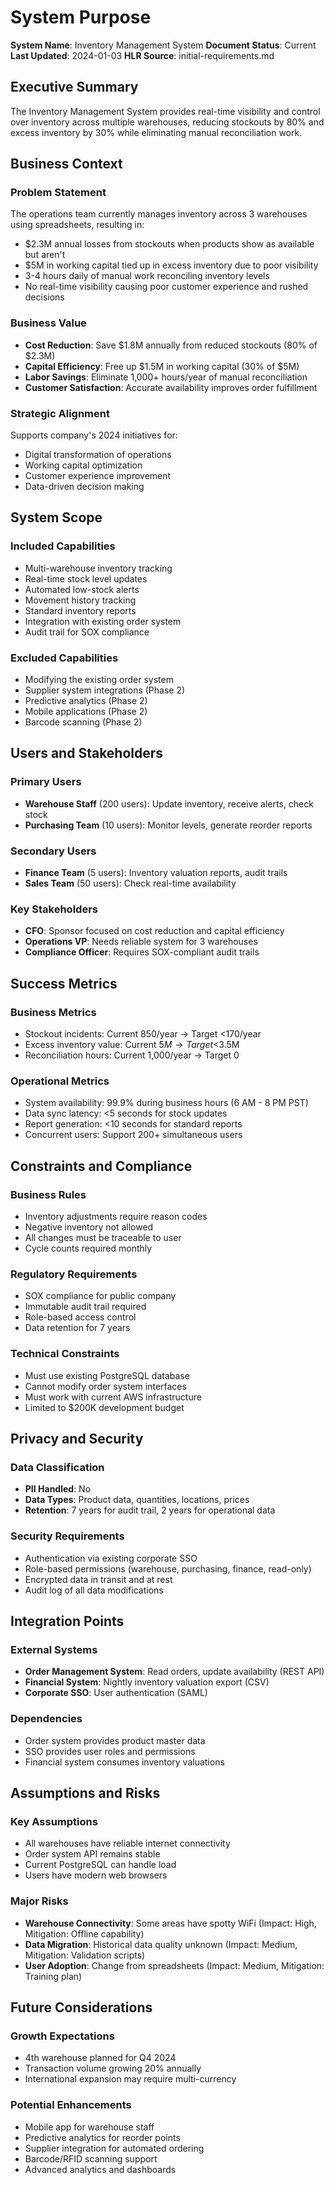 # System Purpose

**System Name**: Inventory Management System
**Document Status**: Current
**Last Updated**: 2024-01-03
**HLR Source**: initial-requirements.md

## Executive Summary

The Inventory Management System provides real-time visibility and control over inventory across multiple warehouses, reducing stockouts by 80% and excess inventory by 30% while eliminating manual reconciliation work.

## Business Context

### Problem Statement
The operations team currently manages inventory across 3 warehouses using spreadsheets, resulting in:
- $2.3M annual losses from stockouts when products show as available but aren't
- $5M in working capital tied up in excess inventory due to poor visibility
- 3-4 hours daily of manual work reconciling inventory levels
- No real-time visibility causing poor customer experience and rushed decisions

### Business Value
- **Cost Reduction**: Save $1.8M annually from reduced stockouts (80% of $2.3M)
- **Capital Efficiency**: Free up $1.5M in working capital (30% of $5M)
- **Labor Savings**: Eliminate 1,000+ hours/year of manual reconciliation
- **Customer Satisfaction**: Accurate availability improves order fulfillment

### Strategic Alignment
Supports company's 2024 initiatives for:
- Digital transformation of operations
- Working capital optimization
- Customer experience improvement
- Data-driven decision making

## System Scope

### Included Capabilities
- Multi-warehouse inventory tracking
- Real-time stock level updates
- Automated low-stock alerts
- Movement history tracking
- Standard inventory reports
- Integration with existing order system
- Audit trail for SOX compliance

### Excluded Capabilities
- Modifying the existing order system
- Supplier system integrations (Phase 2)
- Predictive analytics (Phase 2)
- Mobile applications (Phase 2)
- Barcode scanning (Phase 2)

## Users and Stakeholders

### Primary Users
- **Warehouse Staff** (200 users): Update inventory, receive alerts, check stock
- **Purchasing Team** (10 users): Monitor levels, generate reorder reports

### Secondary Users
- **Finance Team** (5 users): Inventory valuation reports, audit trails
- **Sales Team** (50 users): Check real-time availability

### Key Stakeholders
- **CFO**: Sponsor focused on cost reduction and capital efficiency
- **Operations VP**: Needs reliable system for 3 warehouses
- **Compliance Officer**: Requires SOX-compliant audit trails

## Success Metrics

### Business Metrics
- Stockout incidents: Current 850/year → Target <170/year
- Excess inventory value: Current $5M → Target <$3.5M
- Reconciliation hours: Current 1,000/year → Target 0

### Operational Metrics
- System availability: 99.9% during business hours (6 AM - 8 PM PST)
- Data sync latency: <5 seconds for stock updates
- Report generation: <10 seconds for standard reports
- Concurrent users: Support 200+ simultaneous users

## Constraints and Compliance

### Business Rules
- Inventory adjustments require reason codes
- Negative inventory not allowed
- All changes must be traceable to user
- Cycle counts required monthly

### Regulatory Requirements
- SOX compliance for public company
- Immutable audit trail required
- Role-based access control
- Data retention for 7 years

### Technical Constraints
- Must use existing PostgreSQL database
- Cannot modify order system interfaces
- Must work with current AWS infrastructure
- Limited to $200K development budget

## Privacy and Security

### Data Classification
- **PII Handled**: No
- **Data Types**: Product data, quantities, locations, prices
- **Retention**: 7 years for audit trail, 2 years for operational data

### Security Requirements
- Authentication via existing corporate SSO
- Role-based permissions (warehouse, purchasing, finance, read-only)
- Encrypted data in transit and at rest
- Audit log of all data modifications

## Integration Points

### External Systems
- **Order Management System**: Read orders, update availability (REST API)
- **Financial System**: Nightly inventory valuation export (CSV)
- **Corporate SSO**: User authentication (SAML)

### Dependencies
- Order system provides product master data
- SSO provides user roles and permissions
- Financial system consumes inventory valuations

## Assumptions and Risks

### Key Assumptions
- All warehouses have reliable internet connectivity
- Order system API remains stable
- Current PostgreSQL can handle load
- Users have modern web browsers

### Major Risks
- **Warehouse Connectivity**: Some areas have spotty WiFi (Impact: High, Mitigation: Offline capability)
- **Data Migration**: Historical data quality unknown (Impact: Medium, Mitigation: Validation scripts)
- **User Adoption**: Change from spreadsheets (Impact: Medium, Mitigation: Training plan)

## Future Considerations

### Growth Expectations
- 4th warehouse planned for Q4 2024
- Transaction volume growing 20% annually
- International expansion may require multi-currency

### Potential Enhancements
- Mobile app for warehouse staff
- Predictive analytics for reorder points
- Supplier integration for automated ordering
- Barcode/RFID scanning support
- Advanced analytics and dashboards